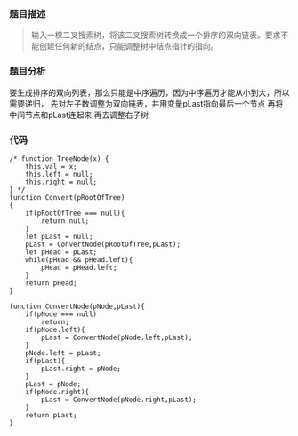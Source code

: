 ### 题目描述
> 输入一棵二叉搜索树，将该二叉搜索树转换成一个排序的双向链表。要求不能创建任何新的结点，只能调整树中结点指针的指向。

### 题目分析
要生成排序的双向列表，那么只能是中序遍历，因为中序遍历才能从小到大，所以需要递归，
先对左子数调整为双向链表，并用变量pLast指向最后一个节点
再将中间节点和pLast连起来
再去调整右子树
### 代码
```
/* function TreeNode(x) {
    this.val = x;
    this.left = null;
    this.right = null;
} */
function Convert(pRootOfTree)
{
    if(pRootOfTree === null){
        return null;
    }
    let pLast = null;
    pLast = ConvertNode(pRootOfTree,pLast);
    let pHead = pLast;
    while(pHead && pHead.left){
        pHead = pHead.left;
    }
    return pHead;
}

function ConvertNode(pNode,pLast){
    if(pNode === null)
        return;
    if(pNode.left){
        pLast = ConvertNode(pNode.left,pLast);
    }
    pNode.left = pLast;
    if(pLast){
        pLast.right = pNode;
    }
    pLast = pNode;
    if(pNode.right){
        pLast = ConvertNode(pNode.right,pLast);
    }
    return pLast;
}
```